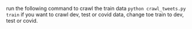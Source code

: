 run the following command to crawl the train data
``python crawl_tweets.py train``
if you want to crawl dev, test or covid data, change toe train to dev, test or covid.
